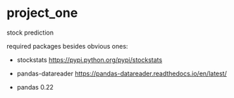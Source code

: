 # project_one
stock prediction

required packages besides obvious ones:

- stockstats https://pypi.python.org/pypi/stockstats

- pandas-datareader https://pandas-datareader.readthedocs.io/en/latest/

- pandas 0.22


